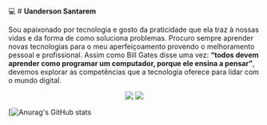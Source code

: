 :computer: # **Uanderson Santarem**

Sou apaixonado por tecnologia e gosto da praticidade que ela traz à nossas vidas
e da forma de como soluciona problemas. Procuro sempre aprender novas
tecnologias para o meu aperfeiçoamento provendo o melhoramento pessoal e
profissional. Assim como Bill Gates disse uma vez: **“todos devem aprender como
programar um computador, porque ele ensina a pensar”**, devemos explorar as
competências que a tecnologia oferece para lidar com o mundo digital.

<p align="center">
  <a href="https://www.linkedin.com/in/uanderson-nascimento-santarem-4b1556171/"><img src="https://img.shields.io/badge/-LinkedIn-0077B5?style=flat&logo=Linkedin&logoColor=white"/></a>
  <a href="https://pt.stackoverflow.com/users/227266/uanderson-santarem"><img src="https://img.shields.io/badge/-StackOverflow-E4405F?style=flat&logo=StackOverflow&logoColor=white&color=green"/></a>
  </p>
  
[![Anurag's GitHub stats](https://github-readme-stats.vercel.app/api?username=uanderns)
